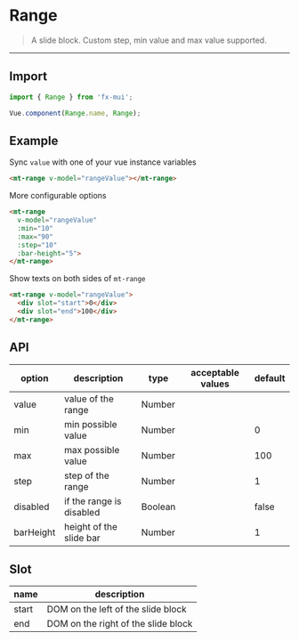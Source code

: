 # Range

> A slide block. Custom step, min value and max value supported.

-------------

## Import

```javascript
import { Range } from 'fx-mui';

Vue.component(Range.name, Range);
```

## Example

Sync `value` with one of your vue instance variables

```html
<mt-range v-model="rangeValue"></mt-range>
```

More configurable options

```html
<mt-range
  v-model="rangeValue"
  :min="10"
  :max="90"
  :step="10"
  :bar-height="5">
</mt-range>
```

Show texts on both sides of `mt-range`

```html
<mt-range v-model="rangeValue">
  <div slot="start">0</div>
  <div slot="end">100</div>
</mt-range>
```

## API
| option | description | type | acceptable values | default |
|------|-------|---------|-------|--------|
| value | value of the range | Number | | |
| min | min possible value | Number | | 0 |
| max | max possible value | Number | | 100 |
| step | step of the range | Number | | 1 |
| disabled | if the range is disabled | Boolean | | false |
| barHeight | height of the slide bar | Number | | 1 |

## Slot
| name | description |
|------|--------|
| start | DOM on the left of the slide block |
| end | DOM on the right of the slide block |
